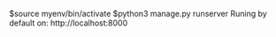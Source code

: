 $source myenv/bin/activate 
$python3 manage.py runserver
Runing by default on: http://localhost:8000